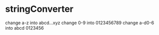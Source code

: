 # stringConverter

change a-z into abcd...xyz
change 0-9 into 0123456789
change a-d0-6 into abcd 0123456
